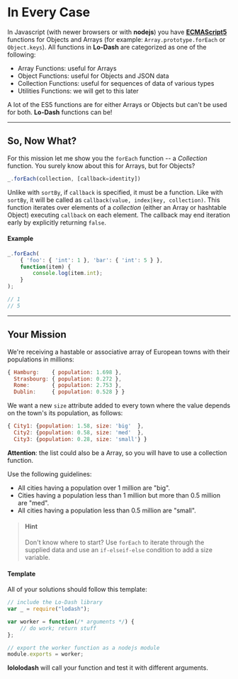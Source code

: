 # In Every Case #
In Javascript (with newer browsers or with **nodejs**) you have
**[ECMAScript5](http://www.ecma-international.org/ecma-262/5.1/)** functions
for Objects and Arrays (for example: `Array.prototype.forEach` or `Object.keys`).
All functions in **Lo-Dash** are categorized as one of the following:

- Array Functions: useful for Arrays
- Object Functions: useful for Objects and JSON data
- Collection Functions: useful for sequences of data of various types
- Utilities Functions: we will get to this later

A lot of the ES5 functions are for either Arrays or Objects but can't be used
for both. **Lo-Dash** functions can be!
* * *
## So, Now What? ##
For this mission let me show you the `forEach` function -- a *Collection*
function. You surely know about this for Arrays, but for Objects?
```js
_.forEach(collection, [callback=identity])
```
Unlike with `sortBy`, if `callback` is specified, it must be a function. Like
with `sortBy`, it will be called as `callback(value, index|key, collection)`.
This function iterates over elements of a *collection* (either an Array or
hashtable Object) executing `callback` on each element. The callback may end
iteration early by explicitly returning `false`.

#### Example ####
```js
_.forEach(
    { 'foo': { 'int': 1 }, 'bar': { 'int': 5 } },
    function(item) {
        console.log(item.int);
    }
);

// 1
// 5
```
* * *
## Your Mission ##
We're receiving a hastable or associative array of European towns with their
populations in millions:
```js
{ Hamburg:    { population: 1.698 },
  Strasbourg: { population: 0.272 },
  Rome:       { population: 2.753 },
  Dublin:     { population: 0.528 } }
```
We want a new `size` attribute added to every town where the value depends on
the town's its population, as follows:
```js
{ City1: {population: 1.58, size: 'big'  },
  City2: {population: 0.58, size: 'med'  },
  City3: {population: 0.28, size: 'small'} }
```
**Attention**: the list could also be a Array, so you will have to use a
collection function.

Use the following guidelines:
- All cities having a population over 1 million are "big".
- Cities having a population less than 1 million but more than 0.5 million are "med".
- All cities having a population less than 0.5 million are "small".

> #### Hint ####
> Don't know where to start? Use `forEach` to iterate through the supplied data
> and use an `if-elseif-else` condition to add a size variable.

#### Template ####
All of your solutions should follow this template:
```js
// include the Lo-Dash library
var _ = require("lodash");

var worker = function(/* arguments */) {
    // do work; return stuff
};

// export the worker function as a nodejs module
module.exports = worker;
```
**lololodash** will call your function and test it with different arguments.
